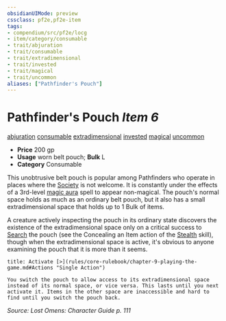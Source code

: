 ```yaml
---
obsidianUIMode: preview
cssclass: pf2e,pf2e-item
tags:
- compendium/src/pf2e/locg
- item/category/consumable
- trait/abjuration
- trait/consumable
- trait/extradimensional
- trait/invested
- trait/magical
- trait/uncommon
aliases: ["Pathfinder's Pouch"]
---
```

# Pathfinder's Pouch *Item 6*  
[abjuration](rules/traits/abjuration.md)  [consumable](rules/traits/consumable.md)  [extradimensional](rules/traits/extradimensional.md)  [invested](rules/traits/invested.md)  [magical](rules/traits/magical.md)  [uncommon](rules/traits/uncommon.md)  

- **Price** 200 gp
- **Usage** worn belt pouch; **Bulk** L
- **Category** Consumable

This unobtrusive belt pouch is popular among Pathfinders who operate in places where the [Society](compendium/skills.md#Society) is not welcome. It is constantly under the effects of a 3rd-level [magic aura](compendium/spells/magic-aura.md) spell to appear non-magical. The pouch's normal space holds as much as an ordinary belt pouch, but it also has a small extradimensional space that holds up to 1 Bulk of items.

A creature actively inspecting the pouch in its ordinary state discovers the existence of the extradimensional space only on a critical success to [Search](rules/actions/search.md) the pouch (see the Concealing an Item action of the [Stealth](compendium/skills.md#Stealth) skill), though when the extradimensional space is active, it's obvious to anyone examining the pouch that it is more than it seems.

```ad-embed-ability
title: Activate [>](rules/core-rulebook/chapter-9-playing-the-game.md#Actions "Single Action")

You switch the pouch to allow access to its extradimensional space instead of its normal space, or vice versa. This lasts until you next activate it. Items in the other space are inaccessible and hard to find until you switch the pouch back.
```

*Source: Lost Omens: Character Guide p. 111*